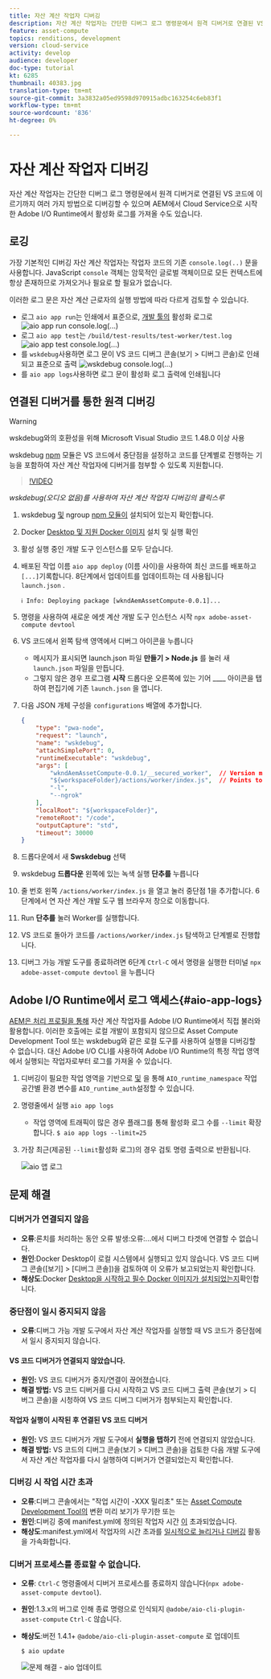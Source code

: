 ```yaml
---
title: 자산 계산 작업자 디버깅
description: 자산 계산 작업자는 간단한 디버그 로그 명령문에서 원격 디버거로 연결된 VS 코드에 이르기까지 여러 가지 방법으로 디버깅할 수 있으며 AEM에서 Cloud Service으로 시작한 Adobe I/O Runtime에서 활성화 로그를 가져올 수도 있습니다.
feature: asset-compute
topics: renditions, development
version: cloud-service
activity: develop
audience: developer
doc-type: tutorial
kt: 6285
thumbnail: 40383.jpg
translation-type: tm+mt
source-git-commit: 3a3832a05ed9598d970915adbc163254c6eb83f1
workflow-type: tm+mt
source-wordcount: '836'
ht-degree: 0%

---
```



# 자산 계산 작업자 디버깅

자산 계산 작업자는 간단한 디버그 로그 명령문에서 원격 디버거로 연결된 VS 코드에 이르기까지 여러 가지 방법으로 디버깅할 수 있으며 AEM에서 Cloud Service으로 시작한 Adobe I/O Runtime에서 활성화 로그를 가져올 수도 있습니다.

## 로깅

가장 기본적인 디버깅 자산 계산 작업자는 작업자 코드의 기존 `console.log(..)` 문을 사용합니다. JavaScript `console` 객체는 암묵적인 글로벌 객체이므로 모든 컨텍스트에 항상 존재하므로 가져오거나 필요로 할 필요가 없습니다.

이러한 로그 문은 자산 계산 근로자의 실행 방법에 따라 다르게 검토할 수 있습니다.

+ 로그 `aio app run`는 인쇄에서 표준으로, [개발 툴의](../develop/development-tool.md) 활성화 로그로
   ![aio app run console.log(...)](./assets/debug/console-log__aio-app-run.png)
+ 로그 `aio app test`는 `/build/test-results/test-worker/test.log`
   ![aio app test console.log(...)](./assets/debug/console-log__aio-app-test.png)
+ 를 `wskdebug`사용하면 로그 문이 VS 코드 디버그 콘솔(보기 > 디버그 콘솔)로 인쇄되고 표준으로 출력
   ![wskdebug console.log(...)](./assets/debug/console-log__wskdebug.png)
+ 를 `aio app logs`사용하면 로그 문이 활성화 로그 출력에 인쇄됩니다

## 연결된 디버거를 통한 원격 디버깅

>[!WARNING]
>
>wskdebug와의 호환성을 위해 Microsoft Visual Studio 코드 1.48.0 이상 사용

wskdebug [npm](https://www.npmjs.com/package/@openwhisk/wskdebug) 모듈은 VS 코드에서 중단점을 설정하고 코드를 단계별로 진행하는 기능을 포함하여 자산 계산 작업자에 디버거를 첨부할 수 있도록 지원합니다.

>[!VIDEO](https://video.tv.adobe.com/v/40383/?quality=12&learn=on)

_wskdebug(오디오 없음)를 사용하여 자산 계산 작업자 디버깅의 클릭스루_

1. wskdebug [및](../set-up/development-environment.md#wskdebug) ngroup [npm 모듈이](../set-up/development-environment.md#ngork) 설치되어 있는지 확인합니다.
1. Docker [Desktop 및 지원 Docker 이미지](../set-up/development-environment.md#docker) 설치 및 실행 확인
1. 활성 실행 중인 개발 도구 인스턴스를 모두 닫습니다.
1. 배포된 작업 이름 `aio app deploy` (이름 사이)을 사용하여 최신 코드를 배포하고 `[...]`기록합니다. 8단계에서 업데이트를 업데이트하는 데 사용됩니다 `launch.json` .

   ```
   ℹ Info: Deploying package [wkndAemAssetCompute-0.0.1]...
   ```
1. 명령을 사용하여 새로운 에셋 계산 개발 도구 인스턴스 시작 `npx adobe-asset-compute devtool`
1. VS 코드에서 왼쪽 탐색 영역에서 디버그 아이콘을 누릅니다
   + 메시지가 표시되면 launch.json 파일 __만들기 > Node.js__ 를 눌러 새 `launch.json` 파일을 만듭니다.
   + 그렇지 않은 경우 프로그램 __시작__ 드롭다운 오른쪽에 있는 기어 ____ 아이콘을 탭하여 편집기에 기존 `launch.json` 을 엽니다.
1. 다음 JSON 개체 구성을 `configurations` 배열에 추가합니다.

   ```json
   {
       "type": "pwa-node",
       "request": "launch",
       "name": "wskdebug",
       "attachSimplePort": 0,
       "runtimeExecutable": "wskdebug",
       "args": [
           "wkndAemAssetCompute-0.0.1/__secured_worker",  // Version must match your Asset Compute worker's version
           "${workspaceFolder}/actions/worker/index.js",  // Points to your worker
           "-l",
           "--ngrok"
       ],
       "localRoot": "${workspaceFolder}",
       "remoteRoot": "/code",
       "outputCapture": "std",
       "timeout": 30000
   }
   ```

1. 드롭다운에서 새 __Swskdebug__ 선택
1. wskdebug __드롭다운__ 왼쪽에 있는 녹색 실행 __단추를__ 누릅니다
1. 줄 번호 왼쪽 `/actions/worker/index.js` 을 열고 눌러 중단점 1을 추가합니다. 6단계에서 연 자산 계산 개발 도구 웹 브라우저 창으로 이동합니다.
1. Run __단추를__ 눌러 Worker를 실행합니다.
1. VS 코드로 돌아가 코드를 `/actions/worker/index.js` 탐색하고 단계별로 진행합니다.
1. 디버그 가능 개발 도구를 종료하려면 6단계 `Ctrl-C` 에서 명령을 실행한 터미널 `npx adobe-asset-compute devtool` 을 누릅니다

## Adobe I/O Runtime에서 로그 액세스{#aio-app-logs}

[AEM은 처리 프로필을 통해](../deploy/processing-profiles.md) 자산 계산 작업자를 Adobe I/O Runtime에서 직접 불러와 활용합니다. 이러한 호출에는 로컬 개발이 포함되지 않으므로 Asset Compute Development Tool 또는 wskdebug와 같은 로컬 도구를 사용하여 실행을 디버깅할 수 없습니다. 대신 Adobe I/O CLI를 사용하여 Adobe I/O Runtime의 특정 작업 영역에서 실행되는 작업자로부터 로그를 가져올 수 있습니다.

1. 디버깅이 필요한 작업 영역을 기반으로 [및](../deploy/runtime.md) 을 통해 `AIO_runtime_namespace` 작업 공간별 환경 변수를 `AIO_runtime_auth`설정할 수 있습니다.
1. 명령줄에서 실행 `aio app logs`
   + 작업 영역에 트래픽이 많은 경우 플래그를 통해 활성화 로그 수를 `--limit` 확장합니다.
      `$ aio app logs --limit=25`
1. 가장 최근(제공된 `--limit`활성화 로그)의 경우 검토 명령 출력으로 반환됩니다.

   ![aio 앱 로그](./assets/debug/aio-app-logs.png)

## 문제 해결

### 디버거가 연결되지 않음

+ __오류__:론치를 처리하는 동안 오류 발생:오류:...에서 디버그 타겟에 연결할 수 없습니다.
+ __원인__:Docker Desktop이 로컬 시스템에서 실행되고 있지 않습니다. VS 코드 디버그 콘솔([보기] > [디버그 콘솔])을 검토하여 이 오류가 보고되었는지 확인합니다.
+ __해상도__:Docker [Desktop을 시작하고 필수 Docker 이미지가 설치되었는지](../set-up/development-environment.md#docker)확인합니다.

### 중단점이 일시 중지되지 않음

+ __오류__:디버그 가능 개발 도구에서 자산 계산 작업자를 실행할 때 VS 코드가 중단점에서 일시 중지되지 않습니다.

#### VS 코드 디버거가 연결되지 않았습니다.

+ __원인:__ VS 코드 디버거가 중지/연결이 끊어졌습니다.
+ __해결 방법:__ VS 코드 디버거를 다시 시작하고 VS 코드 디버그 출력 콘솔(보기 > 디버그 콘솔)을 시청하여 VS 코드 디버그 디버거가 첨부되는지 확인합니다.

#### 작업자 실행이 시작된 후 연결된 VS 코드 디버거

+ __원인:__ VS 코드 디버거가 개발 도구에서 __실행을 탭하기__ 전에 연결되지 않았습니다.
+ __해결 방법:__ VS 코드의 디버그 콘솔(보기 > 디버그 콘솔)을 검토한 다음 개발 도구에서 자산 계산 작업자를 다시 실행하여 디버거가 연결되었는지 확인합니다.

### 디버깅 시 작업 시간 초과

+ __오류__:디버그 콘솔에서는 &quot;작업 시간이 -XXX 밀리초&quot; 또는 [Asset Compute Development Tool의](../develop/development-tool.md) 변환 미리 보기가 무기한 또는
+ __원인__:디버깅 중에 manifest.yml에 정의된 작업자 시간 [이](../develop/manifest.md) 초과되었습니다.
+ __해상도__:manifest.yml에서 작업자의 시간 초과를 [일시적으로 늘리거나 디버깅](../develop/manifest.md) 활동을 가속화합니다.

### 디버거 프로세스를 종료할 수 없습니다.

+ __오류__: `Ctrl-C` 명령줄에서 디버거 프로세스를 종료하지 않습니다(`npx adobe-asset-compute devtool`).
+ __원인__:1.3.x의 버그로 인해 종료 명령으로 인식되지 `@adobe/aio-cli-plugin-asset-compute` `Ctrl-C` 않습니다.
+ __해상도__:버전 1.4.1+ `@adobe/aio-cli-plugin-asset-compute` 로 업데이트

   ```
   $ aio update
   ```

   ![문제 해결 - aio 업데이트](./assets/debug/troubleshooting__terminate.png)